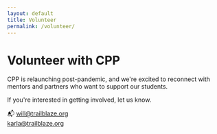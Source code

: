 ```yaml
---
layout: default
title: Volunteer
permalink: /volunteer/
---
```


<div class="container my-4">
  <h1 class="text-primary">Volunteer with CPP</h1>
  <p>CPP is relaunching post-pandemic, and we're excited to reconnect with mentors and partners who want to support our students.</p>
  <p>If you're interested in getting involved, let us know.</p>
  <p>📬 <a href="mailto:will@trailblaze.org">will@trailblaze.org</a><br>
     <a href="mailto:karla@trailblaze.org">karla@trailblaze.org</a></p>
</div>
